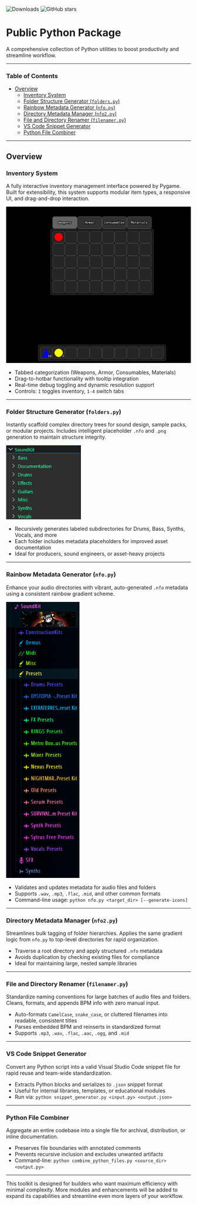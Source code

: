 ![Downloads](https://img.shields.io/github/downloads/TheCascadian/Public-Python-Package/total)
![GitHub stars](https://img.shields.io/github/stars/TheCascadian/Public-Python-Package?style=social)
# Public Python Package

A comprehensive collection of Python utilities to boost productivity and streamline workflow.

---

### Table of Contents

- [Overview](#overview)
  - [Inventory System](#inventory-system)
  - [Folder Structure Generator (`folders.py`)](#folder-structure-generator-folderspy)
  - [Rainbow Metadata Generator (`nfo.py`)](#rainbow-metadata-generator-nfopy)
  - [Directory Metadata Manager (`nfo2.py`)](#directory-metadata-manager-nfo2py)
  - [File and Directory Renamer (`filenamer.py`)](#file-and-directory-renamer-filenamerpy)
  - [VS Code Snippet Generator](#vs-code-snippet-generator)
  - [Python File Combiner](#python-file-combiner)

---

## Overview

### Inventory System

A fully interactive inventory management interface powered by Pygame. Built for extensibility, this system supports modular item types, a responsive UI, and drag-and-drop interaction.

![Inventory System](<inv.PNG>)

- Tabbed categorization (Weapons, Armor, Consumables, Materials)
- Drag-to-hotbar functionality with tooltip integration
- Real-time debug toggling and dynamic resolution support
- Controls: `I` toggles inventory, `1-4` switch tabs

---

### Folder Structure Generator (`folders.py`)

Instantly scaffold complex directory trees for sound design, sample packs, or modular projects. Includes intelligent placeholder `.nfo` and `.png` generation to maintain structure integrity.

![SoundKit Structure](<soundkit.PNG>)

- Recursively generates labeled subdirectories for Drums, Bass, Synths, Vocals, and more
- Each folder includes metadata placeholders for improved asset documentation
- Ideal for producers, sound engineers, or asset-heavy projects

---

### Rainbow Metadata Generator (`nfo.py`)

Enhance your audio directories with vibrant, auto-generated `.nfo` metadata using a consistent rainbow gradient scheme.

![Rainbow Metadata](<nfo.PNG>)

- Validates and updates metadata for audio files and folders
- Supports `.wav`, `.mp3`, `.flac`, `.mid`, and other common formats
- Command-line usage: `python nfo.py <target_dir> [--generate-icons]`

---

### Directory Metadata Manager (`nfo2.py`)

Streamlines bulk tagging of folder hierarchies. Applies the same gradient logic from `nfo.py` to top-level directories for rapid organization.

- Traverse a root directory and apply structured `.nfo` metadata
- Avoids duplication by checking existing files for compliance
- Ideal for maintaining large, nested sample libraries

---

### File and Directory Renamer (`filenamer.py`)

Standardize naming conventions for large batches of audio files and folders. Cleans, formats, and appends BPM info with zero manual input.

- Auto-formats `CamelCase`, `snake_case`, or cluttered filenames into readable, consistent titles
- Parses embedded BPM and reinserts in standardized format
- Supports `.mp3`, `.wav`, `.flac`, `.aac`, `.ogg`, and `.mid`

---

### VS Code Snippet Generator

Convert any Python script into a valid Visual Studio Code snippet file for rapid reuse and team-wide standardization.

- Extracts Python blocks and serializes to `.json` snippet format
- Useful for internal libraries, templates, or educational modules
- Run via: `python snippet_generator.py <input.py> <output.json>`

---

### Python File Combiner

Aggregate an entire codebase into a single file for archival, distribution, or inline documentation.

- Preserves file boundaries with annotated comments
- Prevents recursive inclusion and excludes unwanted artifacts
- Command-line: `python combine_python_files.py <source_dir> <output.py>`

---

This toolkit is designed for builders who want maximum efficiency with minimal complexity. More modules and enhancements will be added to expand its capabilities and streamline even more layers of your workflow.
